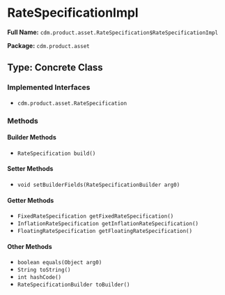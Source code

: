 # RateSpecificationImpl

**Full Name:** `cdm.product.asset.RateSpecification$RateSpecificationImpl`

**Package:** `cdm.product.asset`

## Type: Concrete Class

### Implemented Interfaces

- `cdm.product.asset.RateSpecification`

### Methods

#### Builder Methods

- `RateSpecification build()`

#### Setter Methods

- `void setBuilderFields(RateSpecificationBuilder arg0)`

#### Getter Methods

- `FixedRateSpecification getFixedRateSpecification()`
- `InflationRateSpecification getInflationRateSpecification()`
- `FloatingRateSpecification getFloatingRateSpecification()`

#### Other Methods

- `boolean equals(Object arg0)`
- `String toString()`
- `int hashCode()`
- `RateSpecificationBuilder toBuilder()`

